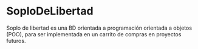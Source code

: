 # SoploDeLibertad
Soplo de libertad es una BD orientada a programación orientada a objetos (POO), para ser implementada en un carrito de compras en proyectos futuros. 
